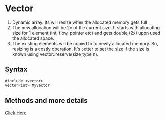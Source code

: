 # Vector

1. Dynamic array. Its will resize when the allocated memory gets full
2. The new allocation will be 2x of the current size. It starts with allocating size for 1 element (int, flow, pointer etc) and gets double (2x) upon used the allocated space.
3. The existing elements will be copied to to newly allocated memory. So, resizing is a costly operation. It's better to set the size if the size is known using vector::reserve(size_type n).

## Syntax

```
#include <vector> 
vector<int> MyVector
```
## Methods and more details
[Click Here](http://www.cplusplus.com/reference/vector/vector/)
